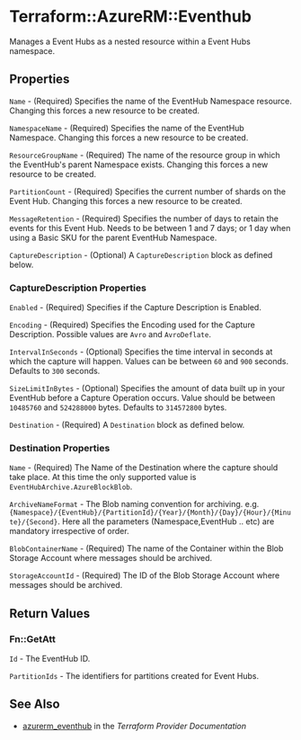 # Terraform::AzureRM::Eventhub

Manages a Event Hubs as a nested resource within a Event Hubs namespace.

## Properties

`Name` - (Required) Specifies the name of the EventHub Namespace resource. Changing this forces a new resource to be created.

`NamespaceName` - (Required) Specifies the name of the EventHub Namespace. Changing this forces a new resource to be created.

`ResourceGroupName` - (Required) The name of the resource group in which the EventHub's parent Namespace exists. Changing this forces a new resource to be created.

`PartitionCount` - (Required) Specifies the current number of shards on the Event Hub. Changing this forces a new resource to be created.

`MessageRetention` - (Required) Specifies the number of days to retain the events for this Event Hub. Needs to be between 1 and 7 days; or 1 day when using a Basic SKU for the parent EventHub Namespace.

`CaptureDescription` - (Optional) A `CaptureDescription` block as defined below.

### CaptureDescription Properties

`Enabled` - (Required) Specifies if the Capture Description is Enabled.

`Encoding` - (Required) Specifies the Encoding used for the Capture Description. Possible values are `Avro` and `AvroDeflate`.

`IntervalInSeconds` - (Optional) Specifies the time interval in seconds at which the capture will happen. Values can be between `60` and `900` seconds. Defaults to `300` seconds.

`SizeLimitInBytes` - (Optional) Specifies the amount of data built up in your EventHub before a Capture Operation occurs. Value should be between `10485760` and `524288000`  bytes. Defaults to `314572800` bytes.

`Destination` - (Required) A `Destination` block as defined below.

### Destination Properties

`Name` - (Required) The Name of the Destination where the capture should take place. At this time the only supported value is `EventHubArchive.AzureBlockBlob`.

`ArchiveNameFormat` - The Blob naming convention for archiving. e.g. `{Namespace}/{EventHub}/{PartitionId}/{Year}/{Month}/{Day}/{Hour}/{Minute}/{Second}`. Here all the parameters (Namespace,EventHub .. etc) are mandatory irrespective of order.

`BlobContainerName` - (Required) The name of the Container within the Blob Storage Account where messages should be archived.

`StorageAccountId` - (Required) The ID of the Blob Storage Account where messages should be archived.


## Return Values

### Fn::GetAtt

`Id` - The EventHub ID.

`PartitionIds` - The identifiers for partitions created for Event Hubs.

## See Also

* [azurerm_eventhub](https://www.terraform.io/docs/providers/azurerm/r/eventhub.html) in the _Terraform Provider Documentation_